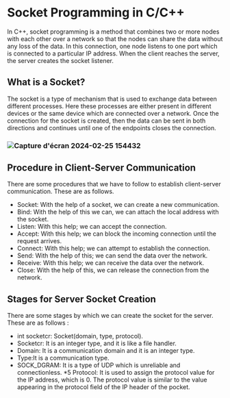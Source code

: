 # Socket Programming in C/C++

In C++, socket programming is a method that combines two or more nodes with each other over a network so that the nodes can share the data without any loss of the data. In this connection, one node listens to one port which is connected to a particular IP address. When the client reaches the server, the server creates the socket listener.

## What is a Socket?

 The socket is a type of mechanism that is used to exchange data between different processes. Here these processes are either present in different devices or the same device which are connected over a network. Once the connection for the socket is created, then the data can be sent in both directions and continues until one of the endpoints closes the connection.

### ![Capture d'écran 2024-02-25 154432](https://github.com/zaid1729/Socket_Connection/assets/107809533/c0dac561-c8f5-4a39-8e37-f589b1f37924)


## Procedure in Client-Server Communication

There are some procedures that we have to follow to establish client-server communication. These are as follows.

* Socket: With the help of a socket, we can create a new communication.
* Bind: With the help of this we can, we can attach the local address with the socket.
* Listen: With this help; we can accept the connection.
* Accept: With this help; we can block the incoming connection until the request arrives.
* Connect: With this help; we can attempt to establish the connection.
* Send: With the help of this; we can send the data over the network.
* Receive: With this help; we can receive the data over the network.
* Close: With the help of this, we can release the connection from the network.

## Stages for Server Socket Creation

There are some stages by which we can create the socket for the server. These are as follows : 

* int socketcr: Socket(domain, type, protocol).
* Socketcr: It is an integer type, and it is like a file handler.
* Domain: It is a communication domain and it is an integer type.
* Type:It is a communication type.
* SOCK_DGRAM: It is a type of UDP which is unreliable and connectionless.
*5 Protocol: It is used to assign the protocol value for the IP address, which is 0. The protocol value is similar to the value appearing in the protocol field of the IP header of the pocket.




